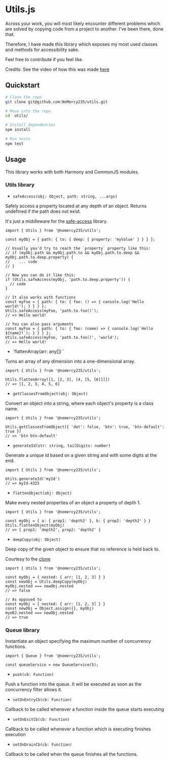 # Utils.js

Across your work, you will most likely encounter different problems which are solved by copying code from a project to another. I've been there, done that.

Therefore, I have made this library which exposes my most used classes and methods for accessibility sake.

Feel free to contribute if you feel like.

Credits:
See the video of how this was made [here](http://dev.topheman.com/package-a-module-for-npm-in-commonjs-es2015-umd-with-babel-and-rollup/)

## Quickstart

``` sh
# Clone the repo
git clone git@github.com:NoMercy235/utils.git

# Move into the repo
cd  utils/

# Install dependencies
npm install

# Run tests
npm test
```

## Usage

This library works with both Harmony and CommonJS modules.

### Utils library

- `safeAccess(obj: Object, path: string, ...args)`

Safely access a property located at any depth of an object. Returns undefined if the path does not exist.

It's just a middleware for the [safe-access](https://www.npmjs.com/package/safe-access) library.

```
import { Utils } from '@nomercy235/utils';

const myObj = { path: { to: { deep: { property: 'myValue' } } } };

// Usually you'd try to reach the `property` property like this:
// if (myObj.path && myObj.path.to && myObj.path.to.deep && myObj.path.to.deep.property) {
//    ... code
// }

// Now you can do it like this:
if (Utils.safeAccess(myObj, 'path.to.deep.property')) {
  // code
}

// It also works with functions
const myFoo = { path: { to: { foo: () => { console.log('Hello world!'); } } } };
Utils.safeAccess(myFoo, 'path.to.foo()');
// => Hello world!

// You can also pass arguments
const myFoo = { path: { to: { foo: (name) => { console.log(`Hello ${name}!`); } } } };
Utils.safeAccess(myFoo, 'path.to.foo()', 'world');
// => Hello world!
```

- `flattenArray(arr: any[])``

Turns an array of any dimension into a one-dimensional array.

```
import { Utils } from '@nomercy235/utils';

Utils.flattenArray([1, [2, 3], [4, [5, [6]]]])
// => [1, 2, 3, 4, 5, 6]
```

- `getClassesFromObject(obj: Object)`

Convert an object into a string, where each object's property is a class name.

```
import { Utils } from '@nomercy235/utils';

Utils.getClassesFromObject({ 'dot': false, 'btn': true, 'btn-default': true })
// => 'btn btn-default'
```

- `generateId(str: string, tailDigits: number)`

Generate a unique id based on a given string and with some digits at the end.

```
import { Utils } from '@nomercy235/utils';

Utils.generateId('myId')
// => myId-4325
```

- `flattenObject(obj: Object)`

Make every nested properties of an object a property of depth 1.

```
import { Utils } from '@nomercy235/utils';

const myObj = { a: { prop1: 'depth2' }, b: { prop2: 'depth2' } }
Utils.flattenObject(myObj)
// => { prop1: 'depth2', prop2: 'depth2' }
```

- `deepCopy(obj: Object)`

Deep copy of the given object to ensure that no reference is held back to.

Courtesy to the [clone](https://www.npmjs.com/package/clone)

```
import { Utils } from '@nomercy235/utils';

const myObj = { nested: { arr: [1, 2, 3] } }
const newObj = Utils.deepCopy(myObj)
myObj.nested === newObj.nested
// => false

// As opposed to
const myObj = { nested: { arr: [1, 2, 3] } }
const newObj = Object.assign({}, myObj)
myoBJ.nested === newObj.nested
// => true
```

### Queue library

Instantiate an object specifying the maximum number of concurrency functions.

```
import { Queue } from '@nomercy235/utils';

const queueService = new QueueService(5);
```

- `push(cb: Function)`

Push a function into the queue. It will be executed as soon as the concurrency filter allows it.

- `setOnEntryCb(cb: Function)`

Callback to be called whenever a function inside the queue starts executing

- `setOnExitCb(cb: Function)`

Callback to be called whenever a function which is executing finishes execution

- `setOnDrainCb(cb: Function)`

Callback to be called when the queue finishes all the functions.
